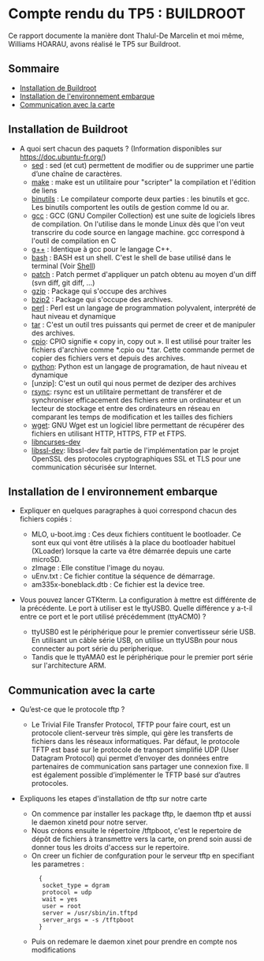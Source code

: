 # Compte rendu du TP5 :  BUILDROOT

Ce rapport documente la manière dont Thalul-De Marcelin et moi même, Williams HOARAU, avons réalisé le TP5 sur Buildroot.

## Sommaire

* [Installation de Buildroot](#installation-de-buildroot)
* [Installation de l'environnement embarque](#installation-de-l-environnement-embarque)
* [Communication avec la carte](#communication-avec-la-carte)


## Installation de Buildroot

- A quoi sert chacun des paquets ? (Information disponibles sur https://doc.ubuntu-fr.org/)
  - [sed](https://doc.ubuntu-fr.org/sed) : sed (et cut) permettent de modifier ou de supprimer une partie d’une chaîne de caractères. 
  - [make](https://doc.ubuntu-fr.org/make) : make est un utilitaire pour "scripter" la compilation et l'édition de liens
  - [binutils](https://doc.ubuntu-fr.org/tutoriel/compilation_croisee) : Le compilateur comporte deux parties : les binutils et gcc. Les binutils comportent les outils de gestion comme ld ou ar.
  - [gcc](https://doc.ubuntu-fr.org/gcc) : GCC (GNU Compiler Collection) est une suite de logiciels libres de compilation. On l'utilise dans le monde Linux dès que l'on veut transcrire du code source en langage machine. gcc correspond à l'outil de compilation en C
  - [g++](https://doc.ubuntu-fr.org/gcc) : Identique à gcc pour le langage C++.
  - [bash](https://doc.ubuntu-fr.org/bash) : BASH est un shell. C'est le shell de base utilisé dans le terminal (Voir [Shell](https://doc.ubuntu-fr.org/shell))
  - [patch](https://doc.ubuntu-fr.org/patch) : Patch permet d'appliquer un patch obtenu au moyen d'un diff (svn diff, git diff, …)
  - [gzip](https://doc.ubuntu-fr.org/archivage) : Package qui s'occupe des archives
  - [bzip2](https://doc.ubuntu-fr.org/tutoriel/reparer_une_archive_corrompue) : Package qui s'occupe des archives. 
  - [perl](https://www.perl.org/) : Perl est un langage de programmation polyvalent, interprété de haut niveau et dynamique
  - [tar](https://doc.ubuntu-fr.org/tar) : C'est un outil tres puissants qui permet de creer et de manipuler des archives.
  - [cpio](https://en.wikipedia.org/wiki/Cpio): CPIO signifie « copy in, copy out ». Il est utilisé pour traiter les fichiers d'archive comme *.cpio ou *.tar. Cette commande permet de copier des fichiers vers et depuis des archives.
  - [python](https://en.wikipedia.org/wiki/Python_(programming_language)): Python est un langage de programation, de haut niveau et dynamique
  - [unzip]: C'est un outil qui nous permet de deziper des archives
  - [rsync](https://en.wikipedia.org/wiki/Rsync): rsync est un utilitaire permettant de transférer et de synchroniser efficacement des fichiers entre un ordinateur et un lecteur de stockage et entre des ordinateurs en réseau en comparant les temps de modification et les tailles des fichiers
  - [wget](https://www.gnu.org/software/wget/): GNU Wget est un logiciel libre permettant de récupérer des fichiers en utilisant HTTP, HTTPS, FTP et FTPS.
  - [libncurses-dev](https://packages.ubuntu.com/focal/libncurses-dev)
  - [libssl-dev](https://packages.ubuntu.com/bionic/libssl-dev): libssl-dev fait partie de l'implémentation par le projet OpenSSL des protocoles cryptographiques SSL et TLS pour une communication sécurisée sur Internet.

## Installation de l environnement embarque

- Expliquer en quelques paragraphes à quoi correspond chacun des fichiers copiés :
  - MLO, u-boot.img : Ces deux fichiers contituent le bootloader. Ce sont eux qui vont être utilisés à la place du bootloader habituel (XLoader) lorsque la carte va être démarrée depuis une carte microSD.
  - zImage : Elle constitue l'image du noyau.
  - uEnv.txt : Ce fichier contitue la séquence de démarrage.
  - am335x-boneblack.dtb : Ce fichier est la device tree.


- Vous pouvez lancer GTKterm. La configuration à mettre est différente de la précédente. Le port à utiliser
est le ttyUSB0. Quelle différence y a-t-il entre ce port et le port utilisé précédemment (ttyACM0) ?
  - ttyUSB0 est le périphérique pour le premier convertisseur série USB. En utilisant un câble série USB, on  utilise un ttyUSBn pour nous connecter au port série du peripherique.
  - Tandis que le ttyAMA0 est le périphérique pour le premier port série sur l'architecture ARM.

## Communication avec la carte

- Qu’est-ce que le protocole tftp ?
  - Le Trivial File Transfer Protocol, TFTP pour faire court, est un protocole client-serveur très simple, qui gère les transferts de fichiers dans les réseaux informatiques. Par défaut, le protocole TFTP est basé sur le protocole de transport simplifié UDP (User Datagram Protocol) qui permet d’envoyer des données entre partenaires de communication sans partager une connexion fixe. Il est également possible d’implémenter le TFTP basé sur d’autres protocoles.

- Expliquons les etapes d'installation de tftp sur notre carte
  - On commence par installer les package tftp, le daemon tftp et aussi le daemon xinetd pour notre server.
  - Nous créons ensuite le répertoire /tftpboot, c'est le repertoire de dépôt de fichiers à transmettre vers la carte, on prend soin aussi de donner tous les droits d'access sur le repertoire.
  - On creer un fichier de confguration pour le serveur tftp en specifiant les parametres :
    ```
      {
       socket_type = dgram
       protocol = udp
       wait = yes
       user = root
       server = /usr/sbin/in.tftpd
       server_args = -s /tftpboot
      }
    ```
  - Puis on redemare le daemon xinet pour prendre en compte nos modifications
